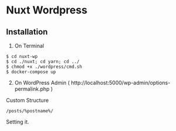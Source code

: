 # Nuxt Wordpress

## Installation

1. On Terminal

```
$ cd nuxt-wp
$ cd ./nuxt; cd yarn; cd ../
$ chmod +x ./wordpress/cmd.sh
$ docker-compose up
```

2. On WordPress Admin ( http://localhost:5000/wp-admin/options-permalink.php )

Custom Structure

`/posts/%postname%/`

Setting it.
